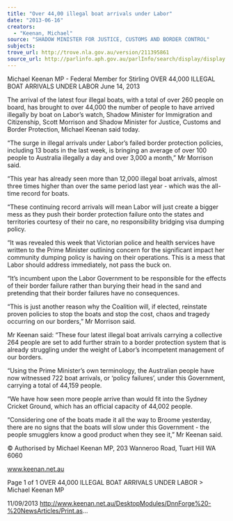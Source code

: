 ```yaml
---
title: "Over 44,00 illegal boat arrivals under Labor"
date: "2013-06-16"
creators:
  - "Keenan, Michael"
source: "SHADOW MINISTER FOR JUSTICE, CUSTOMS AND BORDER CONTROL"
subjects:
trove_url: http://trove.nla.gov.au/version/211395861
source_url: http://parlinfo.aph.gov.au/parlInfo/search/display/display.w3p;query=Id%3A%22media/pressrel/2719362%22
---
```


 Michael Keenan MP - Federal Member for  Stirling OVER 44,000 ILLEGAL BOAT ARRIVALS  UNDER LABOR June 14, 2013

 The arrival of the latest four illegal boats, with a total of over 260 people on board, has brought to over 44,000 the number of  people  to  have  arrived  illegally  by  boat  on  Labor’s  watch,  Shadow  Minister  for  Immigration  and  Citizenship,  Scott Morrison and Shadow Minister for Justice, Customs and Border Protection, Michael Keenan said today.

 “The surge in illegal arrivals under Labor’s failed border protection policies, including 13 boats in the last week, is bringing an average of over 100 people to Australia illegally a day and over 3,000 a month,” Mr Morrison said. 

 “This year has already seen more than 12,000 illegal boat arrivals, almost three times higher than over the same period last year - which was the all-time record for boats.

 “These continuing record arrivals will mean Labor will just create a bigger mess as they push their border protection failure onto the states and territories courtesy of their no care, no responsibility bridging visa dumping policy.

 “It was revealed this week that Victorian police and health services have written to the Prime Minister outlining concern for the  significant  impact  her  community  dumping  policy  is  having  on  their  operations.  This  is  a  mess  that  Labor  should address immediately, not pass the buck on.

 “It’s incumbent upon the Labor Government to be responsible for the effects of their border failure rather than burying their head in the sand and pretending that their border failures have no consequences.

 “This is just another reason why the Coalition will, if elected, reinstate proven policies to stop the boats and stop the cost, chaos and tragedy occurring on our borders,” Mr Morrison said.

 Mr Keenan said: “These four latest illegal boat arrivals carrying a collective 264 people are set to add further strain to a  border protection system that is already struggling under the weight of Labor’s incompetent management of our borders.

 “Using the Prime Minister’s own terminology, the Australian people have now witnessed 722 boat arrivals, or ‘policy  failures’, under this Government, carrying a total of 44,159 people.

 “We have how seen more people arrive than would fit into the Sydney Cricket Ground, which has an official capacity of  44,002 people.

 “Considering one of the boats made it all the way to Broome yesterday, there are no signs that the boats will slow under  this Government - the people smugglers know a good product when they see it,” Mr Keenan said.

 © Authorised by Michael Keenan MP, 203 Wanneroo Road, Tuart Hill WA 6060

 www.keenan.net.au

 Page 1 of 1 OVER 44,000 ILLEGAL BOAT ARRIVALS UNDER LABOR > Michael Keenan MP

 11/09/2013 http://www.keenan.net.au/DesktopModules/DnnForge%20-%20NewsArticles/Print.as...

